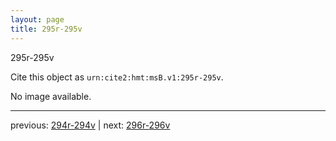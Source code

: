 ```yaml
---
layout: page
title: 295r-295v
---
```


295r-295v

Cite this object as `urn:cite2:hmt:msB.v1:295r-295v`.

No image available. 



---

previous: [294r-294v](../294r-294v/) | next: [296r-296v](../296r-296v/)